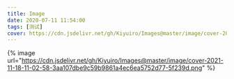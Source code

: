 ```yaml
---
title: Image
date: 2020-07-11 11:54:00
tags: [测试]
cover: https://cdn.jsdelivr.net/gh/Kiyuiro/Images@master/image/cover-2021-11-18-11-02-58-3aa107dbe9c59b9861a4ec6ea5752d77-5f239d.png
---
```


{%  image
    url="https://cdn.jsdelivr.net/gh/Kiyuiro/Images@master/image/cover-2021-11-18-11-02-58-3aa107dbe9c59b9861a4ec6ea5752d77-5f239d.png"
%}